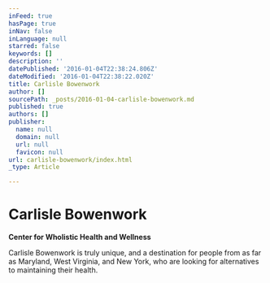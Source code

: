 ```yaml
---
inFeed: true
hasPage: true
inNav: false
inLanguage: null
starred: false
keywords: []
description: ''
datePublished: '2016-01-04T22:38:24.806Z'
dateModified: '2016-01-04T22:38:22.020Z'
title: Carlisle Bowenwork
author: []
sourcePath: _posts/2016-01-04-carlisle-bowenwork.md
published: true
authors: []
publisher:
  name: null
  domain: null
  url: null
  favicon: null
url: carlisle-bowenwork/index.html
_type: Article

---
```

# Carlisle Bowenwork

**Center for Wholistic Health and Wellness**

Carlisle Bowenwork is truly unique, and a destination for people from as far as Maryland, West Virginia, and New York, who are looking for alternatives to maintaining their health.